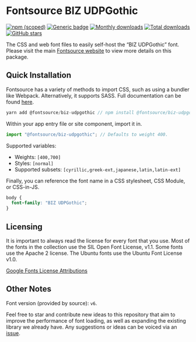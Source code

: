 # Fontsource BIZ UDPGothic

[![npm (scoped)](https://img.shields.io/npm/v/@fontsource/biz-udpgothic?color=brightgreen)](https://www.npmjs.com/package/@fontsource/biz-udpgothic) [![Generic badge](https://img.shields.io/badge/fontsource-passing-brightgreen)](https://github.com/fontsource/fontsource) [![Monthly downloads](https://badgen.net/npm/dm/@fontsource/biz-udpgothic)](https://github.com/fontsource/fontsource) [![Total downloads](https://badgen.net/npm/dt/@fontsource/biz-udpgothic)](https://github.com/fontsource/fontsource) [![GitHub stars](https://img.shields.io/github/stars/fontsource/fontsource.svg?style=social&label=Star)](https://github.com/fontsource/fontsource/stargazers)

The CSS and web font files to easily self-host the “BIZ UDPGothic” font. Please visit the main [Fontsource website](https://fontsource.org/fonts/biz-udpgothic) to view more details on this package.

## Quick Installation

Fontsource has a variety of methods to import CSS, such as using a bundler like Webpack. Alternatively, it supports SASS. Full documentation can be found [here](https://fontsource.org/docs/introduction).

```javascript
yarn add @fontsource/biz-udpgothic // npm install @fontsource/biz-udpgothic
```

Within your app entry file or site component, import it in.

```javascript
import "@fontsource/biz-udpgothic"; // Defaults to weight 400.
```

Supported variables:

- Weights: `[400,700]`
- Styles: `[normal]`
- Supported subsets: `[cyrillic,greek-ext,japanese,latin,latin-ext]`

Finally, you can reference the font name in a CSS stylesheet, CSS Module, or CSS-in-JS.

```css
body {
  font-family: "BIZ UDPGothic";
}
```



## Licensing

It is important to always read the license for every font that you use.
Most of the fonts in the collection use the SIL Open Font License, v1.1. Some fonts use the Apache 2 license. The Ubuntu fonts use the Ubuntu Font License v1.0.

[Google Fonts License Attributions](https://fonts.google.com/attribution)

## Other Notes

Font version (provided by source): `v6`.

Feel free to star and contribute new ideas to this repository that aim to improve the performance of font loading, as well as expanding the existing library we already have. Any suggestions or ideas can be voiced via an [issue](https://github.com/fontsource/fontsource/issues).
